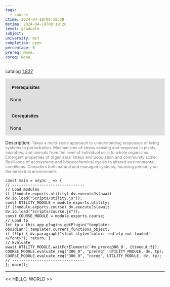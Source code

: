 ```yaml
---
tags:
  - course
ctime: 2024-04-18T00:19:28
mstime: 2024-04-18T00:19:28
level: graduate
subject: 
university: mit
completion: open
percentage: 0
prereq: None.
coreq: None.
---
```


catalog [1.837](http://student.mit.edu/catalog/m1c.html#1.837)

<span style="display: block; padding: 15px; background-color: rgb(100, 100, 100, 0.2);"><font id="m_prereq300_0" style="display: block; font-family: Arial, sans-serif; font-weight: bold; padding: 5px">Prerequisites</font><br><span id="prereq300_0">None.</span></span>
<span style="display: block; padding: 15px; background-color: rgb(100, 100, 100, 0.2);"><font id="m_coreq300_0" style="display: block; font-family: Arial, sans-serif; font-weight: bold; padding: 5px">Corequisites</font><br><span id="coreq300_0">None.</span></span>

<font style="">Description:</font>
<font style="color: grey; font-size: 0.8rem;">Takes a multi-scale approach to understanding responses of living systems to perturbation. Mechanisms of stress sensing and response in plants, microbes, and animals from the level of individual cells to whole organisms. Emergent properties of organismal stress and population and community scale. Resilience of ecosystems and biogeochemical cycles to altered environmental conditions. Considers both natural and managed systems, focusing primarily on the terrestrial environment.</font>

```dataviewjs
const main = async _ => {
// --------------------------------
// Load modules
if (!module.exports.utility) dv.executeJs(await dv.io.load("Scripts/utility.js"));
const UTILITY_MODULE = module.exports.utility;
if (!module.exports.course) dv.executeJs(await dv.io.load("Scripts/course.js"));
const COURSE_MODULE = module.exports.course;
// Load tp
let tp = this.app.plugins.getPlugin("templater-obsidian").templater.current_functions_object;
if (!tp) { dv.paragraph("<font style='color: red'>tp not loaded!</font>"); return; }
// Evaluate
await UTILITY_MODULE.waitForElements(`#m_prereq300_0`, {timeout:5});
COURSE_MODULE.evaluate_req("300_0", "prereq", UTILITY_MODULE, dv, tp);
COURSE_MODULE.evaluate_req("300_0", "coreq", UTILITY_MODULE, dv, tp);
// --------------------------------
}; main();
```

---

<< HELLO, WORLD >>
